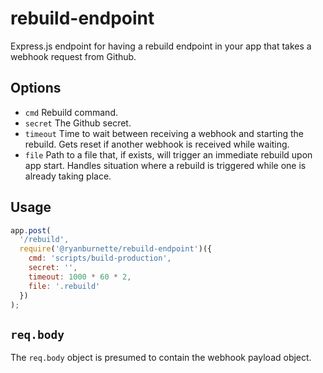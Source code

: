 # rebuild-endpoint

Express.js endpoint for having a rebuild endpoint in your app that takes a
webhook request from Github.

## Options

- `cmd` Rebuild command.
- `secret` The Github secret.
- `timeout` Time to wait between receiving a webhook and starting the rebuild.
  Gets reset if another webhook is received while waiting.
- `file` Path to a file that, if exists, will trigger an immediate rebuild upon
  app start. Handles situation where a rebuild is triggered while one is already
  taking place.

## Usage

```js
app.post(
  '/rebuild',
  require('@ryanburnette/rebuild-endpoint')({
    cmd: 'scripts/build-production',
    secret: '',
    timeout: 1000 * 60 * 2,
    file: '.rebuild'
  })
);
```

## `req.body`

The `req.body` object is presumed to contain the webhook payload object.
